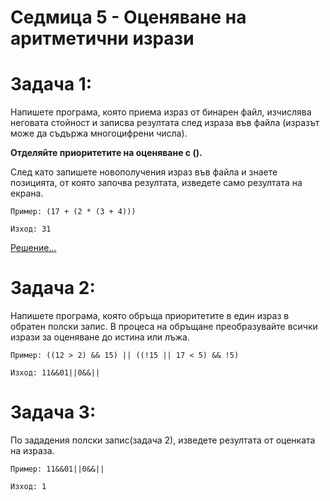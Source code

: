# Седмица 5 - Оценяване на аритметични изрази

Задача 1:
=
Напишете програма, която приема израз от бинарен файл, изчислява неговата стойност и записва резултата след израза във файла (изразът може да съдържа многоцифрени числа).

**Отделяйте приоритетите на оценяване с ().**

След като запишете новополучения израз във файла и знаете позицията, от която започва резултата, изведете само резултата на екрана.

```
Пример: (17 + (2 * (3 + 4)))

Изход: 31
```
[Решение...](https://github.com/AleksandrinaKovachka/Data-structures-and-algorithms/blob/main/Week05/Task1)

Задача 2:
=
Напишете програма, която обръща приоритетите в един израз в обратен полски запис. В процеса на обръщане преобразувайте всички изрази за оценяване до истина или лъжа.

```
Пример: ((12 > 2) && 15) || ((!15 || 17 < 5) && !5)

Изход: 11&&01||0&&||
```

Задача 3:
=
По зададения полски запис(задача 2), изведете резултата от оценката на израза.

```
Пример: 11&&01||0&&||

Изход: 1
```
